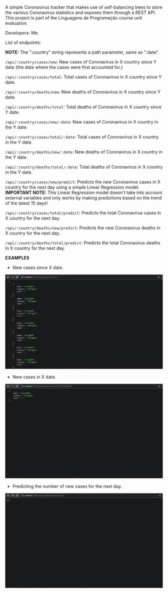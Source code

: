 A simple Coronavirus tracker that makes use of self-balancing trees to store the various Coronavirus statistics and exposes them through a REST API. This project is part of the Linguagens de Programação course unit evaluation.

Developers: Me.

List of endpoints:

**NOTE:** The ":country" string represents a path parameter, same as ":date".

`/api/:country/cases/new`: New cases of Coronavirus in X country since Y date (the date where the cases were first accounted for.)

`/api/:country/cases/total`: Total cases of Coronavirus in X country since Y date.

`/api/:country/deaths/new`: New deaths of Coronavirus in X country since Y date.

`/api/:country/deaths/total`: Total deaths of Coronavirus in X country since Y date.

`/api/:country/cases/new/:date`: New cases of Coronavirus in X country in the Y date.

`/api/:country/cases/total/:date`: Total cases of Coronavirus in X country in the Y date.

`/api/:country/deaths/new/:date`: New deaths of Coronavirus in X country in the Y date.

`/api/:country/deaths/total/:date`: Total deaths of Coronavirus in X country in the Y date.

`/api/:country/cases/new/predict`: Predicts the new Coronavirus cases in X country for the next day using a simple Linear Regression model. **IMPORTANT NOTE:** This Linear Regression model doesn't take into account external variables and only works by making predictions based on the trend of the latest 15 days!

`/api/:country/cases/total/predict`: Predicts the total Coronavirus cases in X country for the next day.

`/api/:country/deaths/new/predict`: Predicts the new Coronavirus deaths in X country for the next day.

`/api/:country/deaths/total/predict`: Predicts the total Coronavirus deaths in X country for the next day.

**EXAMPLES**

* New cases since X date.

![New cases](examples/NewCases.png)

* New cases in X date.

![New cases in X date](examples/NewCasesInDate.png)

* Predicting the number of new cases for the next day.

![New cases prediction for next day](examples/NewCasesPrediction.png)